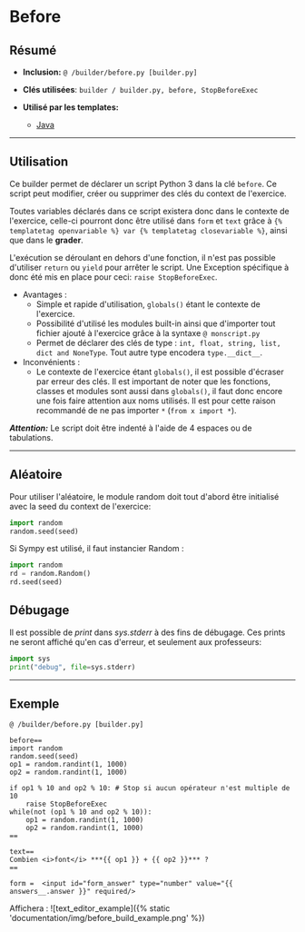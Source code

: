 # Before

## Résumé

* **Inclusion:** `@ /builder/before.py [builder.py]`

* **Clés utilisées**: `builder / builder.py, before, StopBeforeExec`

* **Utilisé par les templates:**
    * [Java](../template_java/)

___



## Utilisation
Ce builder permet de déclarer un script Python 3 dans la clé `before`.
Ce script peut modifier, créer ou supprimer des clés du context de
l'exercice.

Toutes variables déclarés dans ce script existera donc dans le contexte de l'exercice,
celle-ci pourront donc être utilisé dans `form` et `text` grâce à
`{% templatetag openvariable %} var {% templatetag closevariable %}`, ainsi
que dans le **grader**.

L'exécution se déroulant en dehors d'une fonction, il n'est pas possible d'utiliser
`return` ou `yield` pour arrêter le script. Une Exception spécifique à donc été mis
en place pour ceci: `raise StopBeforeExec`.

* Avantages :
    * Simple et rapide d'utilisation, `globals()` étant le contexte de l'exercice.
    * Possibilité d'utilisé les modules built-in ainsi que d'importer tout fichier
      ajouté à l'exercice grâce à la syntaxe `@ monscript.py`
    * Permet de déclarer des clés de type : 
      `int, float, string, list, dict and NoneType`. Tout autre type encodera
      `type.__dict__`.
* Inconvénients :
    * Le contexte de l'exercice étant `globals()`, il est possible d'écraser par
      erreur des clés. Il est important de noter que les fonctions, classes et modules
      sont aussi dans `globals()`, il faut donc encore une fois faire attention aux 
      noms utilisés. Il est pour cette raison recommandé de ne pas importer `*`
      (`from x import *`).

***Attention:*** Le script doit être indenté à l'aide de 4 espaces ou de tabulations.

___



## Aléatoire
Pour utiliser l'aléatoire, le module random doit tout d'abord être initialisé avec
la seed du context de l'exercice:
```python
import random
random.seed(seed)
```
Si Sympy est utilisé, il faut instancier Random :
```python
import random
rd = random.Random()
rd.seed(seed)
```


## Débugage
Il est possible de *print* dans *sys.stderr* à des fins de débugage. Ces prints
ne seront affiché qu'en cas d'erreur, et seulement aux professeurs:
```python
import sys
print("debug", file=sys.stderr)
```
___



## Exemple
```
@ /builder/before.py [builder.py]

before==
import random
random.seed(seed)
op1 = random.randint(1, 1000)
op2 = random.randint(1, 1000)

if op1 % 10 and op2 % 10: # Stop si aucun opérateur n'est multiple de 10
    raise StopBeforeExec
while(not (op1 % 10 and op2 % 10)):
    op1 = random.randint(1, 1000)
    op2 = random.randint(1, 1000)
==

text==
Combien <i>font</i> ***{{ op1 }} + {{ op2 }}*** ?
==

form =  <input id="form_answer" type="number" value="{{ answers__.answer }}" required/>
```

Affichera :
![text_editor_example]({% static 'documentation/img/before_build_example.png' %})












